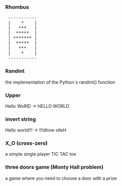 ### Rhombus

<pre>
 -----------
 |    *    |
 |   ***   |
 |  *****  |
 | ******* |
 |  *****  |
 |   ***   |
 |    *    |
 -----------
</pre>

### Randint

the implementation of the Python`s randint() function

### Upper

Hello WoRlD -> HELLO WORLD

### invert string

Hello world!!! -> !!!dlrow olleH

### X_O (cross-zero)

a simple single player TIC TAC toe

### three doors game (Monty Hall problem)

a game where you need to choose a door with a prize
